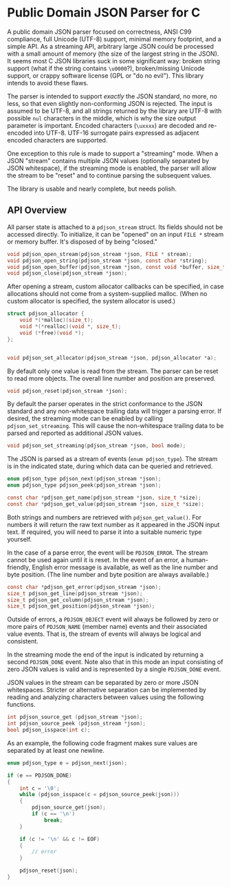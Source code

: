 # Public Domain JSON Parser for C

A public domain JSON parser focused on correctness, ANSI C99
compliance, full Unicode (UTF-8) support, minimal memory footprint,
and a simple API. As a streaming API, arbitrary large JSON could be
processed with a small amount of memory (the size of the largest
string in the JSON). It seems most C JSON libraries suck in some
significant way: broken string support (what if the string contains
`\u0000`?), broken/missing Unicode support, or crappy software license
(GPL or "do no evil"). This library intends to avoid these flaws.

The parser is intended to support *exactly* the JSON standard, no more, no
less, so that even slightly non-conforming JSON is rejected. The input is
assumed to be UTF-8, and all strings returned by the library are UTF-8 with
possible `nul` characters in the middle, which is why the size output parameter
is important. Encoded characters (`\uxxxx`) are decoded and re-encoded into
UTF-8. UTF-16 surrogate pairs expressed as adjacent encoded characters are
supported.

One exception to this rule is made to support a "streaming" mode. When a JSON
"stream" contains multiple JSON values (optionally separated by JSON
whitespace), if the streaming mode is enabled, the parser will allow the
stream to be "reset" and to continue parsing the subsequent values.

The library is usable and nearly complete, but needs polish.

## API Overview

All parser state is attached to a `pdjson_stream` struct. Its fields
should not be accessed directly. To initialize, it can be "opened" on
an input `FILE *` stream or memory buffer. It's disposed of by being
"closed."

```c
void pdjson_open_stream(pdjson_stream *json, FILE * stream);
void pdjson_open_string(pdjson_stream *json, const char *string);
void pdjson_open_buffer(pdjson_stream *json, const void *buffer, size_t size);
void pdjson_close(pdjson_stream *json);
```

After opening a stream, custom allocator callbacks can be specified,
in case allocations should not come from a system-supplied malloc.
(When no custom allocator is specified, the system allocator is used.)

```c
struct pdjson_allocator {
    void *(*malloc)(size_t);
    void *(*realloc)(void *, size_t);
    void (*free)(void *);
};


void pdjson_set_allocator(pdjson_stream *json, pdjson_allocator *a);
```

By default only one value is read from the stream. The parser can be
reset to read more objects. The overall line number and position are
preserved.

```c
void pdjson_reset(pdjson_stream *json);
```

By default the parser operates in the strict conformance to the JSON standard
and any non-whitespace trailing data will trigger a parsing error. If desired,
the streaming mode can be enabled by calling `pdjson_set_streaming`. This will
cause the non-whitespace trailing data to be parsed and reported as additional
JSON values.

```c
void pdjson_set_streaming(pdjson_stream *json, bool mode);
```

The JSON is parsed as a stream of events (`enum pdjson_type`). The
stream is in the indicated state, during which data can be queried and
retrieved.

```c
enum pdjson_type pdjson_next(pdjson_stream *json);
enum pdjson_type pdjson_peek(pdjson_stream *json);

const char *pdjson_get_name(pdjson_stream *json, size_t *size);
const char *pdjson_get_value(pdjson_stream *json, size_t *size);
```

Both strings and numbers are retrieved with `pdjson_get_value()`. For numbers
it will return the raw text number as it appeared in the JSON input text. If
required, you will need to parse it into a suitable numeric type yourself.

In the case of a parse error, the event will be `PDJSON_ERROR`. The
stream cannot be used again until it is reset. In the event of an
error, a human-friendly, English error message is available, as well
as the line number and byte position. (The line number and byte
position are always available.)

```c
const char *pdjson_get_error(pdjson_stream *json);
size_t pdjson_get_line(pdjson_stream *json);
size_t pdjson_get_column(pdjson_stream *json);
size_t pdjson_get_position(pdjson_stream *json);
```

Outside of errors, a `PDJSON_OBJECT` event will always be followed by
zero or more pairs of `PDJSON_NAME` (member name) events and their
associated value events. That is, the stream of events will always be
logical and consistent.

In the streaming mode the end of the input is indicated by returning a second
`PDJSON_DONE` event. Note also that in this mode an input consisting of zero
JSON values is valid and is represented by a single `PDJSON_DONE` event.

JSON values in the stream can be separated by zero or more JSON whitespaces.
Stricter or alternative separation can be implemented by reading and analyzing
characters between values using the following functions.

```c
int pdjson_source_get (pdjson_stream *json);
int pdjson_source_peek (pdjson_stream *json);
bool pdjson_isspace(int c);
```

As an example, the following code fragment makes sure values are separated by
at least one newline.

```c
enum pdjson_type e = pdjson_next(json);

if (e == PDJSON_DONE)
{
    int c = '\0';
    while (pdjson_isspace(c = pdjson_source_peek(json)))
    {
        pdjson_source_get(json);
        if (c == '\n')
            break;
    }

    if (c != '\n' && c != EOF)
    {
        // error
    }

    pdjson_reset(json);
}
```
